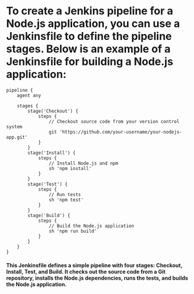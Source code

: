 # To create a Jenkins pipeline for a Node.js application, you can use a Jenkinsfile to define the pipeline stages. Below is an example of a Jenkinsfile for building a Node.js application:
```
pipeline {
    agent any

    stages {
        stage('Checkout') {
            steps {
                // Checkout source code from your version control system
                git 'https://github.com/your-username/your-nodejs-app.git'
            }
        }
        stage('Install') {
            steps {
                // Install Node.js and npm
                sh 'npm install'
            }
        }
        stage('Test') {
            steps {
                // Run tests
                sh 'npm test'
            }
        }
        stage('Build') {
            steps {
                // Build the Node.js application
                sh 'npm run build'
            }
        }
    }
}
```

#### This Jenkinsfile defines a simple pipeline with four stages: Checkout, Install, Test, and Build. It checks out the source code from a Git repository, installs the Node.js dependencies, runs the tests, and builds the Node.js application.

